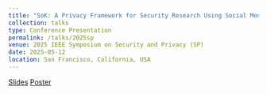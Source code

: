 ```yaml
---
title: "SoK: A Privacy Framework for Security Research Using Social Media Data"
collection: talks
type: Conference Presentation
permalink: /talks/2025sp
venue: 2025 IEEE Symposium on Security and Privacy (SP)
date: 2025-05-12
location: San Francisco, California, USA
---
```


[Slides](https://kylebeadle.com/files/2025-sp-slides.pdf)
[Poster](https://kylebeadle.com/files/2025-sp-poster.pdf)
